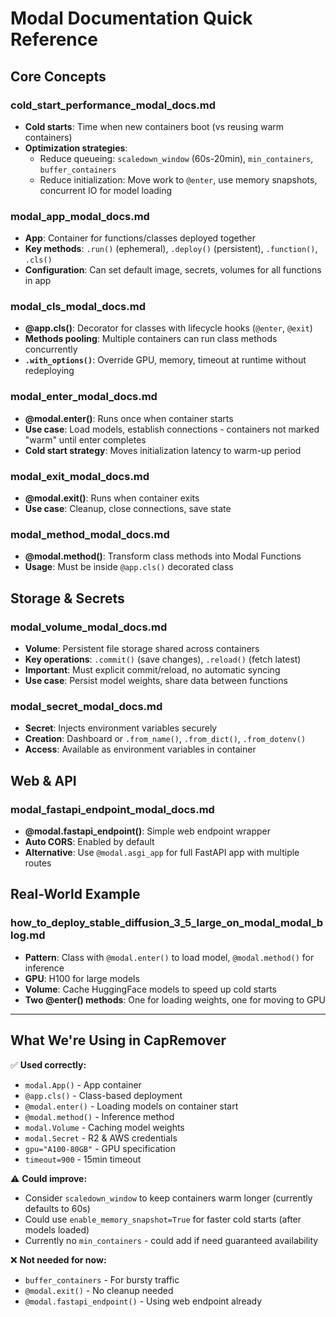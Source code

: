 # Modal Documentation Quick Reference

## Core Concepts

### **cold_start_performance_modal_docs.md**
- **Cold starts**: Time when new containers boot (vs reusing warm containers)
- **Optimization strategies**: 
  - Reduce queueing: `scaledown_window` (60s-20min), `min_containers`, `buffer_containers`
  - Reduce initialization: Move work to `@enter`, use memory snapshots, concurrent IO for model loading

### **modal_app_modal_docs.md**
- **App**: Container for functions/classes deployed together
- **Key methods**: `.run()` (ephemeral), `.deploy()` (persistent), `.function()`, `.cls()`
- **Configuration**: Can set default image, secrets, volumes for all functions in app

### **modal_cls_modal_docs.md**
- **@app.cls()**: Decorator for classes with lifecycle hooks (`@enter`, `@exit`)
- **Methods pooling**: Multiple containers can run class methods concurrently
- **`.with_options()`**: Override GPU, memory, timeout at runtime without redeploying

### **modal_enter_modal_docs.md**
- **@modal.enter()**: Runs once when container starts
- **Use case**: Load models, establish connections - containers not marked "warm" until enter completes
- **Cold start strategy**: Moves initialization latency to warm-up period

### **modal_exit_modal_docs.md**
- **@modal.exit()**: Runs when container exits
- **Use case**: Cleanup, close connections, save state

### **modal_method_modal_docs.md**
- **@modal.method()**: Transform class methods into Modal Functions
- **Usage**: Must be inside `@app.cls()` decorated class

## Storage & Secrets

### **modal_volume_modal_docs.md**
- **Volume**: Persistent file storage shared across containers
- **Key operations**: `.commit()` (save changes), `.reload()` (fetch latest)
- **Important**: Must explicit commit/reload, no automatic syncing
- **Use case**: Persist model weights, share data between functions

### **modal_secret_modal_docs.md**
- **Secret**: Injects environment variables securely
- **Creation**: Dashboard or `.from_name()`, `.from_dict()`, `.from_dotenv()`
- **Access**: Available as environment variables in container

## Web & API

### **modal_fastapi_endpoint_modal_docs.md**
- **@modal.fastapi_endpoint()**: Simple web endpoint wrapper
- **Auto CORS**: Enabled by default
- **Alternative**: Use `@modal.asgi_app` for full FastAPI app with multiple routes

## Real-World Example

### **how_to_deploy_stable_diffusion_3_5_large_on_modal_modal_blog.md**
- **Pattern**: Class with `@modal.enter()` to load model, `@modal.method()` for inference
- **GPU**: H100 for large models
- **Volume**: Cache HuggingFace models to speed up cold starts
- **Two @enter() methods**: One for loading weights, one for moving to GPU

---

## What We're Using in CapRemover

✅ **Used correctly:**
- `modal.App()` - App container
- `@app.cls()` - Class-based deployment
- `@modal.enter()` - Loading models on container start
- `@modal.method()` - Inference method
- `modal.Volume` - Caching model weights
- `modal.Secret` - R2 & AWS credentials
- `gpu="A100-80GB"` - GPU specification
- `timeout=900` - 15min timeout

⚠️ **Could improve:**
- Consider `scaledown_window` to keep containers warm longer (currently defaults to 60s)
- Could use `enable_memory_snapshot=True` for faster cold starts (after models loaded)
- Currently no `min_containers` - could add if need guaranteed availability

❌ **Not needed for now:**
- `buffer_containers` - For bursty traffic
- `@modal.exit()` - No cleanup needed
- `@modal.fastapi_endpoint()` - Using web endpoint already
